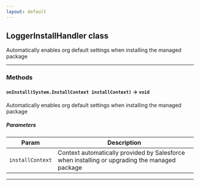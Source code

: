```yaml
---
layout: default
---
```

## LoggerInstallHandler class

Automatically enables org default settings when installing the managed package

---
### Methods
#### `onInstall(System.InstallContext installContext)` → `void`

Automatically enables org default settings when installing the managed package

##### Parameters

|Param|Description|
|-----|-----------|
|`installContext` |  Context automatically provided by Salesforce when installing or upgrading the managed package |

---
